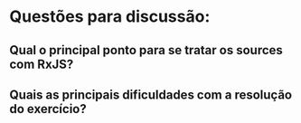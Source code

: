# Questões para discussão:
## Qual o principal ponto para se tratar os sources com RxJS?

## Quais as principais dificuldades com a resolução do exercício?